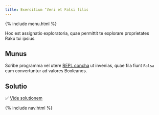 ```yaml
---
title: Exercitium ‘Veri et Falsi filis
---
```


{% include menu.html %}

Hoc est assignatio exploratoria, quae permittit te explorare proprietates Raku tui ipsius.

## Munus

Scribe programma vel utere [REPL concha](/la/essentials/running-programs/from-repl) ut invenias, quae fila fiunt `Falsa` cum convertuntur ad valores Booleanos.

## Solutio

✅ [Vide solutionem](solution)

{% include nav.html %}